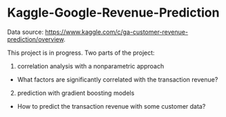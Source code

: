 # Kaggle-Google-Revenue-Prediction

Data source: https://www.kaggle.com/c/ga-customer-revenue-prediction/overview.

This project is in progress. 
Two parts of the project:
1. correlation analysis with a nonparametric approach
- What factors are significantly correlated with the transaction revenue?
2. prediction with gradient boosting models
- How to predict the transaction revenue with some customer data? 
